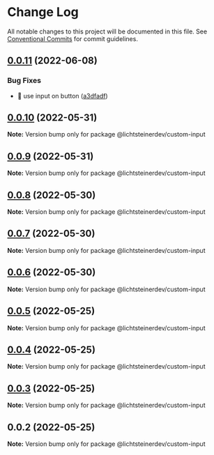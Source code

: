 # Change Log

All notable changes to this project will be documented in this file.
See [Conventional Commits](https://conventionalcommits.org) for commit guidelines.

## [0.0.11](https://github.com/l10rdev/test-poc/compare/@lichtsteinerdev/custom-input@0.0.10...@lichtsteinerdev/custom-input@0.0.11) (2022-06-08)


### Bug Fixes

* 🐛 use input on button ([a3dfadf](https://github.com/l10rdev/test-poc/commit/a3dfadf87ea628ca71c154159f89988907c3f934))





## [0.0.10](https://github.com/css-ch/poc-lerna-and-ui-lib/compare/@lichtsteinerdev/custom-input@0.0.9...@lichtsteinerdev/custom-input@0.0.10) (2022-05-31)

**Note:** Version bump only for package @lichtsteinerdev/custom-input





## [0.0.9](https://github.com/css-ch/poc-lerna-and-ui-lib/compare/@lichtsteinerdev/custom-input@0.0.8...@lichtsteinerdev/custom-input@0.0.9) (2022-05-31)

**Note:** Version bump only for package @lichtsteinerdev/custom-input





## [0.0.8](https://github.com/css-ch/poc-lerna-and-ui-lib/compare/@lichtsteinerdev/custom-input@0.0.7...@lichtsteinerdev/custom-input@0.0.8) (2022-05-30)

**Note:** Version bump only for package @lichtsteinerdev/custom-input





## [0.0.7](https://github.com/css-ch/poc-lerna-and-ui-lib/compare/@lichtsteinerdev/custom-input@0.0.6...@lichtsteinerdev/custom-input@0.0.7) (2022-05-30)

**Note:** Version bump only for package @lichtsteinerdev/custom-input





## [0.0.6](https://github.com/css-ch/poc-lerna-and-ui-lib/compare/@lichtsteinerdev/custom-input@0.0.5...@lichtsteinerdev/custom-input@0.0.6) (2022-05-30)

**Note:** Version bump only for package @lichtsteinerdev/custom-input





## [0.0.5](https://github.com/css-ch/poc-lerna-and-ui-lib/compare/@lichtsteinerdev/custom-input@0.0.4...@lichtsteinerdev/custom-input@0.0.5) (2022-05-25)

**Note:** Version bump only for package @lichtsteinerdev/custom-input





## [0.0.4](https://github.com/css-ch/poc-lerna-and-ui-lib/compare/@lichtsteinerdev/custom-input@0.0.3...@lichtsteinerdev/custom-input@0.0.4) (2022-05-25)

**Note:** Version bump only for package @lichtsteinerdev/custom-input





## [0.0.3](https://github.com/css-ch/poc-lerna-and-ui-lib/compare/@lichtsteinerdev/custom-input@0.0.2...@lichtsteinerdev/custom-input@0.0.3) (2022-05-25)

**Note:** Version bump only for package @lichtsteinerdev/custom-input





## 0.0.2 (2022-05-25)

**Note:** Version bump only for package @lichtsteinerdev/custom-input
